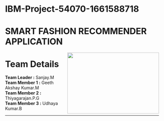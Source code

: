 # IBM-Project-54070-1661588718
<h1>SMART FASHION RECOMMENDER APPLICATION</h1>
<img src="https://www.myyyi.com/wp-content/uploads/2022/04/ecommerce.gif" align="right" width="300" height="200"/>
<h1>Team Details</h1>
<b>Team Leader :</b> Sanjay.M
<br>
<b>Team Member 1 :</b> Geeth Akshay Kumar.M
<br>
<b>Team Member 2 :</b> Thiyagarajan.P.G
<br>
<b>Team Member 3 :</b> Udhaya Kumar.B
<br>
<hr>
